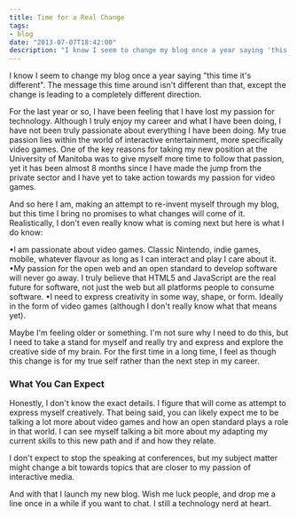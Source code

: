 ```yaml
---
title: Time for a Real Change
tags:
- blog
date: "2013-07-07T18:42:00"
description: "I know I seem to change my blog once a year saying 'this time it's different'. The message this time around isn't different than that, except the change is leading to a completely different direction. "
---
```


I know I seem to change my blog once a year saying "this time it's different". The message this time around isn't different than that, except the change is leading to a completely different direction. 

For the last year or so, I have been feeling that I have lost my passion for technology. Although I truly enjoy my career and what I have been doing, I have not been truly passionate about everything I have been doing. My true passion lies within the world of interactive entertainment, more specifically video games. One of the key reasons for taking my new position at the University of Manitoba was to give myself more time to follow that passion, yet it has been almost 8 months since I have made the jump from the private sector and I have yet to take action towards my passion for video games. 

And so here I am, making an attempt to re-invent myself through my blog, but this time I bring no promises to what changes will come of it. Realistically, I don't even really know what is coming next but here is what I do know: 

•I am passionate about video games. Classic Nintendo, indie games, mobile, whatever flavour as long as I can interact and play I care about it. 
•My passion for the open web and an open standard to develop software will never go away. I truly believe that HTML5 and JavaScript are the real future for software, not just the web but all platforms people to consume software. 
•I need to express creativity in some way, shape, or form. Ideally in the form of video games (although I don't really know what that means yet). 

Maybe I'm feeling older or something. I'm not sure why I need to do this, but I need to take a stand for myself and really try and express and explore the creative side of my brain. For the first time in a long time, I feel as though this change is for my true self rather than the next step in my career. 

### What You Can Expect

Honestly, I don't know the exact details. I figure that will come as attempt to express myself creatively. That being said, you can likely expect me to be talking a lot more about video games and how an open standard plays a role in that world. I can see myself talking a bit more about my adapting my current skills to this new path and if and how they relate. 

I don't expect to stop the speaking at conferences, but my subject matter might change a bit towards topics that are closer to my passion of interactive media. 

And with that I launch my new blog. Wish me luck people, and drop me a line once in a while if you want to chat. I still a technology nerd at heart. 